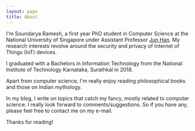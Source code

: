```yaml
---
layout: page
title: About
---
```

  I'm Soundarya Ramesh, a first year PhD student in Computer Science at the National University of Singapore under Assistant Professor [Jun Han](https://www.comp.nus.edu.sg/~junhan/). My research interests revolve around the security and privacy of Internet of Things (IoT) devices.

  I graduated with a Bachelors in Information Technology from the National Institute of Technology Karnataka, Surathkal in 2018. 

  Apart from computer science, I'm really enjoy reading philosophical books and those on Indian mythology. 

  In my blog, I write on topics that catch my fancy, mostly related to computer science. I really look forward to comments/suggestions. So if you have any, please feel free to contact me on my e-mail. 

<!--Apart from research, I'm very interested in -->


<!--In the novel, *The Strange Case of Dr. Jeykll and Mr. Hyde*, Mr. Poole is Dr. Jekyll's virtuous and loyal butler. Similarly, Poole is an upstanding and effective butler that helps you build Jekyll themes. It's made by [@mdo](https://twitter.com/mdo).

There are currently two themes built on Poole:

* [Hyde](http://hyde.getpoole.com)
* [Lanyon](http://lanyon.getpoole.com)

Learn more and contribute on [GitHub](https://github.com/poole).

## Setup

Some fun facts about the setup of this project include:

* Built for [Jekyll](http://jekyllrb.com)
* Developed on GitHub and hosted for free on [GitHub Pages](https://pages.github.com)
* Coded with [Sublime Text 2](http://sublimetext.com), an amazing code editor
* Designed and developed while listening to music like [Blood Bros Trilogy](https://soundcloud.com/maddecent/sets/blood-bros-series)

Have questions or suggestions? Feel free to [open an issue on GitHub](https://github.com/poole/issues/new) or [ask me on Twitter](https://twitter.com/mdo).
-->
Thanks for reading!
